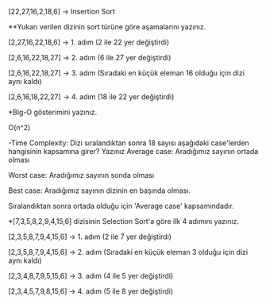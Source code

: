 [22,27,16,2,18,6] -> Insertion Sort

**Yukarı verilen dizinin sort türüne göre aşamalarını yazınız.

[2,27,16,22,18,6] -> 1. adım (2 ile 22 yer değiştirdi)

[2,6,16,22,18,27] -> 2. adım (6 ile 27 yer değiştirdi)

[2,6,16,22,18,27] -> 3. adım (Sıradaki en küçük eleman 16 olduğu için dizi aynı kaldı)

[2,6,16,18,22,27] -> 4. adım (18 ile 22 yer değiştirdi)

*Big-O gösterimini yazınız.

O(n^2)

-Time Complexity: Dizi sıralandıktan sonra 18 sayısı aşağıdaki case'lerden hangisinin kapsamına girer? Yazınız
Average case: Aradığımız sayının ortada olması

Worst case: Aradığımız sayının sonda olması

Best case: Aradığımız sayının dizinin en başında olması.

Sıralandıktan sonra ortada olduğu için 'Average case' kapsamındadır.

*[7,3,5,8,2,9,4,15,6] dizisinin Selection Sort'a göre ilk 4 adımını yazınız.

[2,3,5,8,7,9,4,15,6] -> 1. adım (2 ile 7 yer değiştirdi)

[2,3,5,8,7,9,4,15,6] -> 2. adım (Sıradaki en küçük eleman 3 olduğu için dizi aynı kaldı)

[2,3,4,8,7,9,5,15,6] -> 3. adım (4 ile 5 yer değiştirdi)

[2,3,4,5,7,9,8,15,6] -> 4. adım (5 ile 8 yer değiştirdi)
